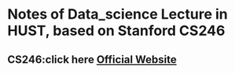 # Notes of Data_science Lecture in HUST, based on Stanford CS246

## CS246:click here [Official Website](https://web.stanford.edu/class/cs246/)

